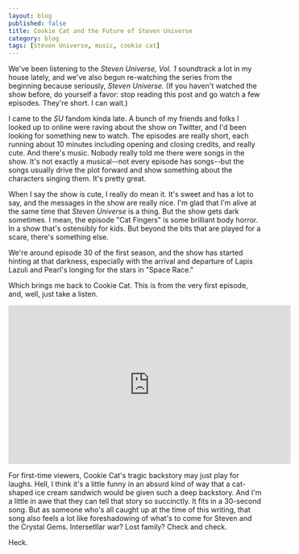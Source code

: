 ```yaml
---
layout: blog
published: false
title: Cookie Cat and the Future of Steven Universe
category: blog
tags: [Steven Universe, music, cookie cat]
---
```


We've been listening to the _Steven Universe, Vol. 1_ soundtrack a lot in my house lately, and we've 
also begun re-watching the series from the beginning because seriously, _Steven Universe._ (If you 
haven't watched the show before, do yourself a favor: stop reading this post and go watch a few 
episodes. They're short. I can wait.)

I came to the _SU_ fandom kinda late. A bunch of my friends and folks I looked up to online were 
raving about the show on Twitter, and I'd been looking for something new to watch. The episodes 
are really short, each running about 10 minutes including opening and closing credits, and really 
cute. And there's music. Nobody really told me there were songs in the show. It's not exactly a 
musical--not every episode has songs--but the songs usually drive the plot forward and show something 
about the characters singing them. It's pretty great.

When I say the show is cute, I really do mean it. It's sweet and has a lot to say, and the messages 
in the show are really nice. I'm glad that I'm alive at the same time that _Steven Universe_ is a thing. 
But the show gets dark sometimes. I mean, the episode "Cat Fingers" is some brilliant body horror. In 
a show that's ostensibly for kids. But beyond the bits that are played for a scare, there's something 
else.

We're around episode 30 of the first season, and the show has started hinting at that darkness, 
especially with the arrival and departure of Lapis Lazuli and Pearl's longing for the stars in "Space 
Race."

Which brings me back to Cookie Cat. This is from the very first episode, and, well, just take a listen.

<iframe width="560" height="315" src="https://www.youtube.com/embed/nazd-KgCjVI" frameborder="0" allowfullscreen></iframe>

For first-time viewers, Cookie Cat's tragic backstory may just play for laughs. Hell, I think it's a 
little funny in an absurd kind of way that a cat-shaped ice cream sandwich would be given such a deep 
backstory. And I'm a little in awe that they can tell that story so succinctly. It fits in a 30-second 
song. But as someone who's all caught up at the time of this writing, that song also feels a lot like 
foreshadowing of what's to come for Steven and the Crystal Gems. Intersetllar war? Lost family? Check 
and check.

Heck.
